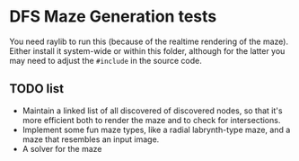# DFS Maze Generation tests

You need raylib to run this (because of the realtime rendering of the maze). Either install it system-wide or within this folder, although for the latter you may need to adjust the `#include` in the source code.

## TODO list

 - Maintain a linked list of all discovered of discovered nodes, so that it's more efficient both to render the maze and to check for intersections.
 - Implement some fun maze types, like a radial labrynth-type maze, and a maze that resembles an input image.
 - A solver for the maze
